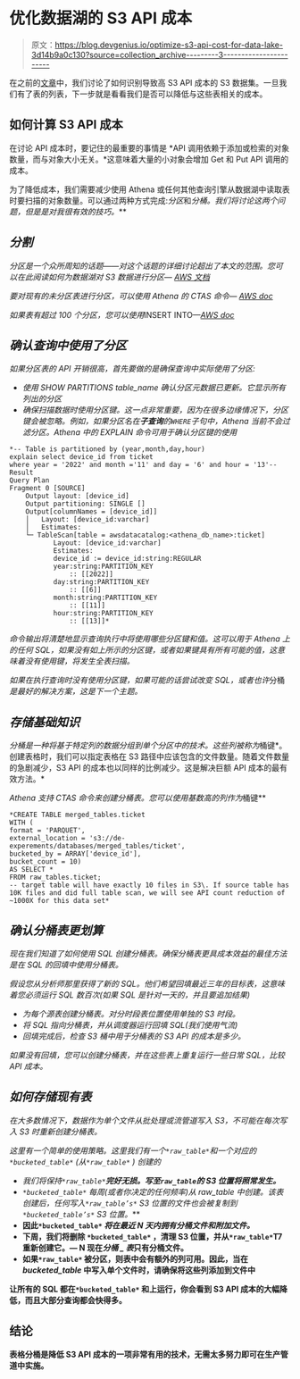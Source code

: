 # 优化数据湖的 S3 API 成本

> 原文：<https://blog.devgenius.io/optimize-s3-api-cost-for-data-lake-3d14b9a0c130?source=collection_archive---------3----------------------->

在之前的[文章](https://medium.com/@faisal-22508/analysis-of-s3-api-cost-for-data-lake-3b0fc4b7c19c)中，我们讨论了如何识别导致高 S3 API 成本的 S3 数据集。一旦我们有了表的列表，下一步就是看看我们是否可以降低与这些表相关的成本。

## 如何计算 S3 API 成本

在讨论 API 成本时，要记住的最重要的事情是 *API 调用依赖于添加或检索的对象数量，而与对象大小无关。*这意味着大量的小对象会增加 Get 和 Put API 调用的成本。

为了降低成本，我们需要减少使用 Athena 或任何其他查询引擎从数据湖中读取表时要扫描的对象数量。可以通过两种方式完成:*分区*和*分桶。*我们将讨论这两个问题，但是***是对我很有效的技巧。***

## *分割*

*分区是一个众所周知的话题——对这个话题的详细讨论超出了本文的范围。您可以在此阅读如何为数据湖对 S3 数据进行分区— [AWS 文档](https://docs.aws.amazon.com/athena/latest/ug/partitions.html)*

*要对现有的未分区表进行分区，可以使用 Athena 的 *CTAS* 命令— [AWS doc](https://docs.aws.amazon.com/athena/latest/ug/ctas-examples.html#ctas-example-partitioned)*

*如果表有超过 100 个分区，您可以使用*INSERT INTO—*[AWS doc](https://docs.aws.amazon.com/athena/latest/ug/ctas-insert-into.html)*

## *确认查询中使用了分区*

*如果分区表的 API 开销很高，首先要做的是确保查询中实际使用了分区:*

*   *使用 *SHOW PARTITIONS table_name 确认分区元数据已更新。它显示所有列出的分区**
*   *确保扫描数据时使用分区键。这一点非常重要，因为在很多边缘情况下，分区键会被忽略。例如，如果分区名在**子查询**的`WHERE`子句中，Athena 当前不会过滤分区。Athena 中的 EXPLAIN 命令可用于确认分区键的使用*

```
*-- Table is partitioned by (year,month,day,hour)
explain select device_id from ticket 
where year = '2022' and month ='11' and day = '6' and hour = '13'-- Result
Query Plan
Fragment 0 [SOURCE]
    Output layout: [device_id]
    Output partitioning: SINGLE []
    Output[columnNames = [device_id]]
    │   Layout: [device_id:varchar]
    │   Estimates: 
    └─ TableScan[table = awsdatacatalog:<athena_db_name>:ticket]
           Layout: [device_id:varchar]
           Estimates: 
           device_id := device_id:string:REGULAR
           year:string:PARTITION_KEY
               :: [[2022]]
           day:string:PARTITION_KEY
               :: [[6]]
           month:string:PARTITION_KEY
               :: [[11]]
           hour:string:PARTITION_KEY
               :: [[13]]*
```

*命令输出将清楚地显示查询执行中将使用哪些分区键和值。这可以用于 Athena 上的任何 SQL，如果没有如上所示的分区键，或者如果键具有所有可能的值，这意味着没有使用键，将发生全表扫描。*

*如果在执行查询时没有使用分区键，如果可能的话尝试改变 SQL，或者也许*分桶*是最好的解决方案，这是下一个主题。*

## *存储基础知识*

*分桶是一种将基于特定列的数据分组到单个分区中的技术。这些列被称为*桶键*。创建表格时，我们可以指定表格在 S3 路径中应该包含的文件数量。随着文件数量的急剧减少，S3 API 的成本也以同样的比例减少。这是解决巨额 API 成本的最有效方法。*

*Athena 支持 CTAS 命令来创建分桶表。您可以使用基数高的列作为*桶键**

```
*CREATE TABLE merged_tables.ticket
WITH (
format = 'PARQUET',
external_location = 's3://de-experements/databases/merged_tables/ticket',
bucketed_by = ARRAY['device_id'],
bucket_count = 10)
AS SELECT *
FROM raw_tables.ticket;
-- target table will have exactly 10 files in S3\. If source table has 10K files and did full table scan, we will see API count reduction of ~1000X for this data set*
```

## *确认分桶表更划算*

*现在我们知道了如何使用 SQL 创建分桶表。确保分桶表更具成本效益的最佳方法是在 SQL 的回填中使用分桶表。*

*假设您从分析师那里获得了新的 SQL。他们希望回填最近三年的目标表，这意味着您必须运行 SQL 数百次(如果 SQL 是针对一天的，并且要追加结果)*

*   *为每个源表创建分桶表。对分时段表位置使用单独的 S3 时段。*
*   *将 SQL 指向分桶表，并从调度器运行回填 SQL(我们使用气流)*
*   *回填完成后，检查 S3 桶中用于分桶表的 S3 API 的成本是多少。*

*如果没有回填，您可以创建分桶表，并在这些表上重复运行一些日常 SQL，比较 API 成本。*

## *如何存储现有表*

*在大多数情况下，数据作为单个文件从批处理或流管道写入 S3，不可能在每次写入 S3 时重新创建分桶表。*

*这里有一个简单的使用策略。这里我们有一个`*raw_table*`和一个对应的`*bucketed_table*` *(从`*raw_table*` *)* 创建的**

*   *我们将保持`*raw_table*`**完好无损。写至`raw_table`的 S3 位置将照常发生。***
*   **`*bucketed_table*` 每周(或者你决定的任何频率)从 *raw_table* 中创建。该表创建后，任何写入`*raw_table’s*` S3 位置的文件也会被复制到`*bucketed_table’s*` S3 位置*。***
*   **因此`*bucketed_table*` *将在最近 N 天内拥有分桶文件和附加文件。***
*   **下周，我们将删除 `*bucketed_table*` ，清理 S3 位置，并从`*raw_table*`T7 重新创建它。— N 现在*分桶 _ 表*只有分桶文件。**
*   **如果`*raw_table*` 被分区，则表中会有额外的列可用。因此，当在 *bucketed_table* 中写入单个文件时，请确保将这些列添加到文件中**

**让所有的 SQL 都在`*bucketed_table*` 和上运行，你会看到 S3 API 成本的大幅降低，而且大部分查询都会快得多。**

## **结论**

**表格分桶是降低 S3 API 成本的一项非常有用的技术，无需太多努力即可在生产管道中实施。**